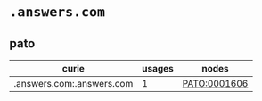 # `.answers.com`

## pato

| curie                     |   usages | nodes                                               |
|---------------------------|----------|-----------------------------------------------------|
| .answers.com:.answers.com |        1 | [PATO:0001606](https://bioregistry.io/PATO:0001606) |

